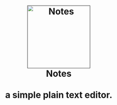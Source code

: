 <h1 align="center">
  <br>
  <a href=""><img src="https://aerobird98.github.io/Notes/img/sticker.svg" alt="Notes" width="200"></a>
  <br>
  Notes
  <br>
  <br>
  a simple plain text editor.
  <br>
  <br>
</h1>

